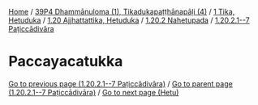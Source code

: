 
[Home](/) / [39P4 Dhammānuloma (1), Tikadukapaṭṭhānapāḷi (4)](../../../../../39P4.md) / [1 Tika, Hetuduka](../../../../1.md) / [1.20 Ajjhattattika, Hetuduka](../../../1.20.md) / [1.20.2 Nahetupada](../../1.20.2.md) / [1.20.2.1--7 Paṭiccādivāra](../1.20.2.1--7.md)

# Paccayacatukka


[Go to previous page (1.20.2.1--7 Paṭiccādivāra)](../1.20.2.1--7.md) / [Go to parent page (1.20.2.1--7 Paṭiccādivāra)](../1.20.2.1--7.md) / [Go to next page (Hetu)](Paccayacatukka/Hetu.md)


